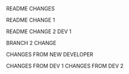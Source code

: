 README CHANGES

README CHANGE 1

README CHANGE 2 DEV 1

BRANCH 2 CHANGE

CHANGES FROM NEW DEVELOPER

CHANGES FROM DEV 1
CHANGES FROM DEV 2
